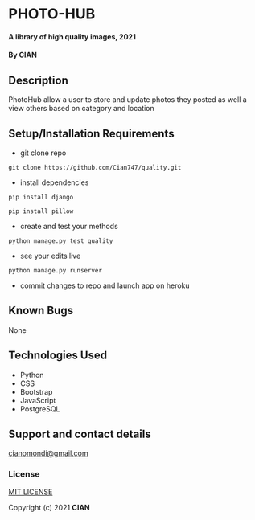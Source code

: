 # PHOTO-HUB
#### A library of high quality images, 2021
#### By **CIAN**
## Description
PhotoHub allow a user to store and update photos they posted as well a view others based on category and location
## Setup/Installation Requirements
* git clone repo
```
git clone https://github.com/Cian747/quality.git
```
* install dependencies
```
pip install django
```
```
pip install pillow
```
* create and test your methods
```
python manage.py test quality
```
* see your edits live
```
python manage.py runserver
```
* commit changes to repo and launch app on heroku
## Known Bugs
None
## Technologies Used
* Python
* CSS
* Bootstrap
* JavaScript
* PostgreSQL
## Support and contact details
cianomondi@gmail.com
### License
[MIT LICENSE](license.txt)

Copyright (c) 2021 **CIAN**